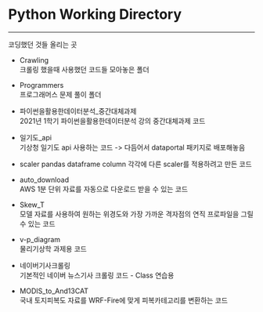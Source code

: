 # Python Working Directory

---
코딩했던 것들 올리는 곳
* Crawling  
  크롤링 했을때 사용했던 코드들 모아놓은 폴더  
  
* Programmers  
  프로그래머스 문제 풀이 폴더
  
* 파이썬을활용한데이터분석_중간대체과제  
  2021년 1학기 파이썬을활용한데이터분석 강의 중간대체과제 코드  

* 일기도_api  
  기상청 일기도 api 사용하는 코드 -> 다듬어서 dataportal 패키지로 배포해놓음  

* scaler
  pandas dataframe column 각각에 다른 scaler를 적용하려고 만든 코드  

* auto_download  
  AWS 1분 단위 자료를 자동으로 다운로드 받을 수 있는 코드
 
* Skew_T  
  모델 자료를 사용하여 원하는 위경도와 가장 가까운 격자점의 연직 프로파일을 그릴 수 있는 코드
  
* v-p_diagram  
  물리기상학 과제용 코드

* 네이버기사크롤링  
  기본적인 네이버 뉴스기사 크롤링 코드 - Class 연습용
  
* MODIS_to_And13CAT  
  국내 토지피복도 자료를 WRF-Fire에 맞게 피복카테고리를 변환하는 코드
